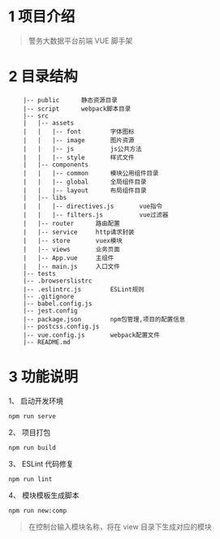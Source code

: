 <!--[TOC]-->

# 1 项目介绍

> 警务大数据平台前端 VUE 脚手架

# 2 目录结构

```
    |-- public      静态资源目录
    |-- script      webpack脚本目录
    |-- src
    |   |-- assets
    |   |   |-- font        字体图标
    |   |   |-- image       图片资源
    |   |   |-- js          js公共方法
    |   |   |-- style       样式文件
    |   |-- components
    |   |   |-- common      模块公用组件目录
    |   |   |-- global      全局组件目录
    |   |   |-- layout      布局组件目录
    |   |-- libs
    |   |   |-- directives.js       vue指令
    |   |   |-- filters.js          vue过滤器
    |   |-- router      路由配置
    |   |-- service     http请求封装
    |   |-- store       vuex模块
    |   |-- views       业务页面
    |   |-- App.vue     主组件
    |   |-- main.js     入口文件
    |-- tests
    |-- .browserslistrc
    |-- .eslintrc.js        ESLint规则
    |-- .gitignore
    |-- babel.config.js
    |-- jest.config
    |-- package.json        npm包管理,项目的配置信息
    |-- postcss.config.js
    |-- vue.config.js       webpack配置文件
    |-- README.md
```

# 3 功能说明

1、 启动开发环境

   `npm run serve`

2、 项目打包

   `npm run build`

3、 ESLint 代码修复

   `npm run lint`

4、 模块模板生成脚本

   `npm run new:comp`

> 在控制台输入模块名称，将在 view 目录下生成对应的模块
